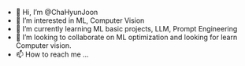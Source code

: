 - 👋 Hi, I’m @ChaHyunJoon
- 👀 I’m interested in ML, Computer Vision
- 🌱 I’m currently learning ML basic projects, LLM, Prompt Engineering
- 💞️ I’m looking to collaborate on ML optimization and looking for learn Computer vision.
- 📫 How to reach me ...

<!---
ChaHyunJoon/ChaHyunJoon is a ✨ special ✨ repository because its `README.md` (this file) appears on your GitHub profile.
You can click the Preview link to take a look at your changes.
--->
